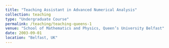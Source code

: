 ```yaml
---
title: "Teaching Assistant in Advanced Numerical Analysis"
collection: teaching
type: "Undergraduate Course"
permalink: /teaching/teaching-queens-1
venue: "School of Mathematics and Physics, Queen’s University Belfast"
date: 2003-09-01
location: "Belfast, UK"
---
```


